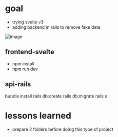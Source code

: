 
# goal

- trying svelte v3
- adding backend in rails to remove fake data

![image](https://raw.github.com/magiknono/resumewithfuntechstack/master/arnosideresume.gif)

## frontend-svelte
- npm install
- npm run dev

## api-rails
bundle install
rails db:create
rails db:migrate
rails s

# lessons learned
- prepare 2 folders before doing this type of project
